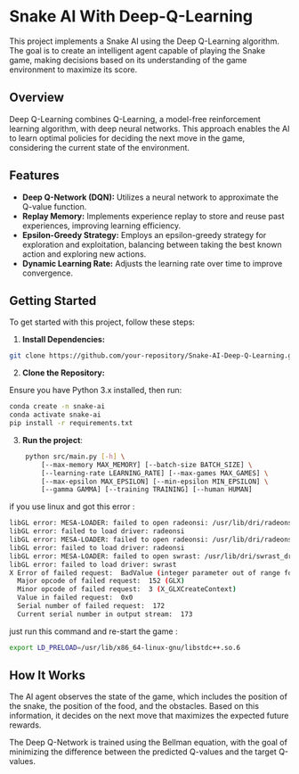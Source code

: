 # Snake AI With Deep-Q-Learning

This project implements a Snake AI using the Deep Q-Learning algorithm. The goal is to create an intelligent agent capable of playing the Snake game, making decisions based on its understanding of the game environment to maximize its score.

## Overview

Deep Q-Learning combines Q-Learning, a model-free reinforcement learning algorithm, with deep neural networks. This approach enables the AI to learn optimal policies for deciding the next move in the game, considering the current state of the environment.

## Features

- **Deep Q-Network (DQN):** Utilizes a neural network to approximate the Q-value function.
- **Replay Memory:** Implements experience replay to store and reuse past experiences, improving learning efficiency.
- **Epsilon-Greedy Strategy:** Employs an epsilon-greedy strategy for exploration and exploitation, balancing between taking the best known action and exploring new actions.
- **Dynamic Learning Rate:** Adjusts the learning rate over time to improve convergence.

## Getting Started

To get started with this project, follow these steps:

1. **Install Dependencies:**

```bash
git clone https://github.com/your-repository/Snake-AI-Deep-Q-Learning.git
```

2. **Clone the Repository:**

Ensure you have Python 3.x installed, then run:

```bash
conda create -n snake-ai
conda activate snake-ai
pip install -r requirements.txt
```

3. **Run the project**:

```bash
    python src/main.py [-h] \
        [--max-memory MAX_MEMORY] [--batch-size BATCH_SIZE] \
        [--learning-rate LEARNING_RATE] [--max-games MAX_GAMES] \
        [--max-epsilon MAX_EPSILON] [--min-epsilon MIN_EPSILON] \
        [--gamma GAMMA] [--training TRAINING] [--human HUMAN]
```

if you use linux and got this error : 

```bash
libGL error: MESA-LOADER: failed to open radeonsi: /usr/lib/dri/radeonsi_dri.so: cannot open shared object file: No such file or directory (search paths /usr/lib/x86_64-linux-gnu/dri:\$${ORIGIN}/dri:/usr/lib/dri, suffix _dri)
libGL error: failed to load driver: radeonsi
libGL error: MESA-LOADER: failed to open radeonsi: /usr/lib/dri/radeonsi_dri.so: cannot open shared object file: No such file or directory (search paths /usr/lib/x86_64-linux-gnu/dri:\$${ORIGIN}/dri:/usr/lib/dri, suffix _dri)
libGL error: failed to load driver: radeonsi
libGL error: MESA-LOADER: failed to open swrast: /usr/lib/dri/swrast_dri.so: cannot open shared object file: No such file or directory (search paths /usr/lib/x86_64-linux-gnu/dri:\$${ORIGIN}/dri:/usr/lib/dri, suffix _dri)
libGL error: failed to load driver: swrast
X Error of failed request:  BadValue (integer parameter out of range for operation)
  Major opcode of failed request:  152 (GLX)
  Minor opcode of failed request:  3 (X_GLXCreateContext)
  Value in failed request:  0x0
  Serial number of failed request:  172
  Current serial number in output stream:  173
```

just run this command and re-start the game : 

```bash
export LD_PRELOAD=/usr/lib/x86_64-linux-gnu/libstdc++.so.6
```

## How It Works

The AI agent observes the state of the game, which includes the position of the snake, the position of the food, and the obstacles. Based on this information, it decides on the next move that maximizes the expected future rewards.

The Deep Q-Network is trained using the Bellman equation, with the goal of minimizing the difference between the predicted Q-values and the target Q-values.